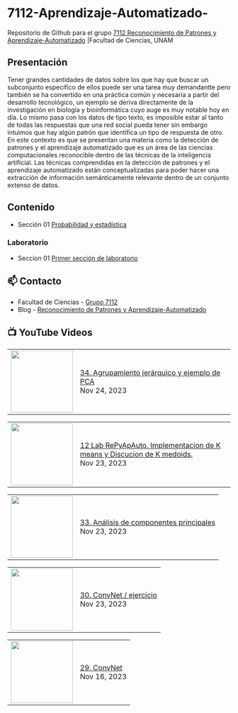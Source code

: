 # 7112-Aprendizaje-Automatizado-
Repositorio de Github para el grupo   [7112 Reconocimiento de Patrones y Aprendizaje-Automatizado](https://www.fciencias.unam.mx/docencia/horarios/presentacion/347481) |Facultad de Ciencias, UNAM

## Presentación
Tener grandes cantidades de datos sobre los que hay que buscar un subconjunto específico de ellos puede ser una tarea muy demandantte pero también se ha convertido en una práctica común y necesaria a partir del desarrollo tecnológico, un ejemplo se deriva directamente de la investigación en biología y bioinformática cuyo auge es muy notable hoy en día. Lo mismo pasa con los datos de tipo texto, es imposible estar al tanto de todas las respuestas que una red social pueda tener sin embargo intuimos que hay algún patrón que identifica un tipo de respuesta de otro. En este contexto es que se presentan una materia como la detección de patrones y el aprendizaje automatizado que es un área de las ciencias computacionales reconocible dentro de las técnicas de la inteligencia artificial. Las técnicas comprendidas en la detección de patrones y el aprendizaje automatizado están conceptualizadas para poder hacer una extracción de información semánticamente relevante dentro de un conjunto extenso de datos.

## Contenido
- Sección 01  [Probabilidad y estadística](https://github.com/7122-Aprendizaje-Automatizado/7112-Aprendizaje-Automatizado-/tree/main/Secci%C3%B3n%2001%20Probabilidad%20y%20Estadistica)

### Laboratorio
- Seccion 01  [Primer sección de laboratorio](https://github.com/7122-Aprendizaje-Automatizado/7112-Aprendizaje-Automatizado-/tree/main/Secci%C3%B3n01-Laboratorio)


## 📫 Contacto
- Facultad de Ciencias - [Grupo 7112](https://www.fciencias.unam.mx/docencia/horarios/presentacion/347481)
- Blog - [Reconocimiento de Patrones y Aprendizaje-Automatizado](https://sites.google.com/view/patronesciencias/inicio)

##  📺 	YouTube Videos
<!-- BLOG-POST-LIST:START --><table><tr><td><a href="https://www.youtube.com/watch?v=MX411rBIIHM"><img width="140px" src="https://i.ytimg.com/vi/MX411rBIIHM/mqdefault.jpg"></a></td>
<td><a href="https://www.youtube.com/watch?v=MX411rBIIHM">34. Agrupamiento jerárquico y ejemplo de PCA</a><br/>Nov 24, 2023</td></tr></table>
<table><tr><td><a href="https://www.youtube.com/watch?v=WSMSPkP9nVg"><img width="140px" src="https://i.ytimg.com/vi/WSMSPkP9nVg/mqdefault.jpg"></a></td>
<td><a href="https://www.youtube.com/watch?v=WSMSPkP9nVg">12 Lab RePyApAuto. Implementacion de K means y Discucion de K medoids.</a><br/>Nov 23, 2023</td></tr></table>
<table><tr><td><a href="https://www.youtube.com/watch?v=ib_7ahzo6I0"><img width="140px" src="https://i.ytimg.com/vi/ib_7ahzo6I0/mqdefault.jpg"></a></td>
<td><a href="https://www.youtube.com/watch?v=ib_7ahzo6I0">33. Análisis de componentes principales</a><br/>Nov 23, 2023</td></tr></table>
<table><tr><td><a href="https://www.youtube.com/watch?v=FNxYj8FOFnk"><img width="140px" src="https://i.ytimg.com/vi/FNxYj8FOFnk/mqdefault.jpg"></a></td>
<td><a href="https://www.youtube.com/watch?v=FNxYj8FOFnk">30. ConvNet / ejercicio</a><br/>Nov 23, 2023</td></tr></table>
<table><tr><td><a href="https://www.youtube.com/watch?v=Nr-Nqseicr4"><img width="140px" src="https://i.ytimg.com/vi/Nr-Nqseicr4/mqdefault.jpg"></a></td>
<td><a href="https://www.youtube.com/watch?v=Nr-Nqseicr4">29. ConvNet</a><br/>Nov 16, 2023</td></tr></table>
<!-- BLOG-POST-LIST:END -->

